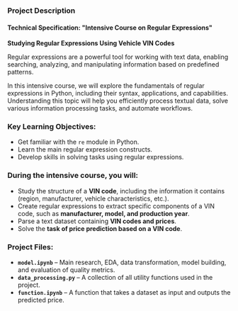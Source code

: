 ### **Project Description**  
#### **Technical Specification: "Intensive Course on Regular Expressions"**  

**Studying Regular Expressions Using Vehicle VIN Codes**  

Regular expressions are a powerful tool for working with text data, enabling searching, analyzing, and manipulating information based on predefined patterns.  

In this intensive course, we will explore the fundamentals of regular expressions in Python, including their syntax, applications, and capabilities. Understanding this topic will help you efficiently process textual data, solve various information processing tasks, and automate workflows.  

### **Key Learning Objectives:**  
- Get familiar with the `re` module in Python.  
- Learn the main regular expression constructs.  
- Develop skills in solving tasks using regular expressions.  

### **During the intensive course, you will:**  
- Study the structure of a **VIN code**, including the information it contains (region, manufacturer, vehicle characteristics, etc.).  
- Create regular expressions to extract specific components of a VIN code, such as **manufacturer, model, and production year**.  
- Parse a text dataset containing **VIN codes and prices**.  
- Solve the **task of price prediction based on a VIN code**.  

### **Project Files:**  
- **`model.ipynb`** – Main research, EDA, data transformation, model building, and evaluation of quality metrics.  
- **`data_processing.py`** – A collection of all utility functions used in the project.  
- **`function.ipynb`** – A function that takes a dataset as input and outputs the predicted price.  